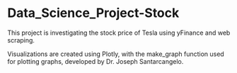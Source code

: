 # Data_Science_Project-Stock
This project is investigating the stock price of Tesla using yFinance and web scraping.

Visualizations are created using Plotly, with the make_graph function used for plotting graphs, developed by Dr. Joseph Santarcangelo.

